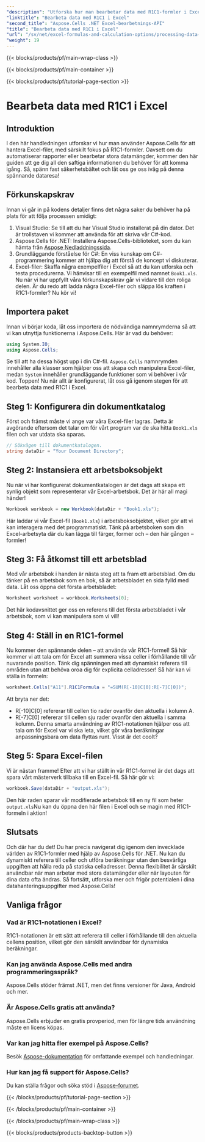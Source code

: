 ```yaml
---
"description": "Utforska hur man bearbetar data med R1C1-formler i Excel med hjälp av Aspose.Cells för .NET. Steg-för-steg-handledning och exempel ingår."
"linktitle": "Bearbeta data med R1C1 i Excel"
"second_title": "Aspose.Cells .NET Excel-bearbetnings-API"
"title": "Bearbeta data med R1C1 i Excel"
"url": "/sv/net/excel-formulas-and-calculation-options/processing-data-using-r1c1/"
"weight": 19
---
```


{{< blocks/products/pf/main-wrap-class >}}

{{< blocks/products/pf/main-container >}}

{{< blocks/products/pf/tutorial-page-section >}}

# Bearbeta data med R1C1 i Excel

## Introduktion 
I den här handledningen utforskar vi hur man använder Aspose.Cells för att hantera Excel-filer, med särskilt fokus på R1C1-formler. Oavsett om du automatiserar rapporter eller bearbetar stora datamängder, kommer den här guiden att ge dig all den saftiga informationen du behöver för att komma igång. Så, spänn fast säkerhetsbältet och låt oss ge oss iväg på denna spännande dataresa!
## Förkunskapskrav
Innan vi går in på kodens detaljer finns det några saker du behöver ha på plats för att följa processen smidigt:
1. Visual Studio: Se till att du har Visual Studio installerat på din dator. Det är trollstaven vi kommer att använda för att skriva vår C#-kod.
2. Aspose.Cells för .NET: Installera Aspose.Cells-biblioteket, som du kan hämta från [Aspose Nedladdningssida](https://releases.aspose.com/cells/net/).
3. Grundläggande förståelse för C#: En viss kunskap om C#-programmering kommer att hjälpa dig att förstå de koncept vi diskuterar.
4. Excel-filer: Skaffa några exempelfiler i Excel så att du kan utforska och testa procedurerna. Vi hänvisar till en exempelfil med namnet `Book1.xls`.
Nu när vi har uppfyllt våra förkunskapskrav går vi vidare till den roliga delen. Är du redo att ladda några Excel-filer och släppa lös kraften i R1C1-formler? Nu kör vi!
## Importera paket
Innan vi börjar koda, låt oss importera de nödvändiga namnrymderna så att vi kan utnyttja funktionerna i Aspose.Cells. Här är vad du behöver:
```csharp
using System.IO;
using Aspose.Cells;
```
Se till att ha dessa högst upp i din C#-fil. `Aspose.Cells` namnrymden innehåller alla klasser som hjälper oss att skapa och manipulera Excel-filer, medan `System` innehåller grundläggande funktioner som vi behöver i vår kod.
Toppen! Nu när allt är konfigurerat, låt oss gå igenom stegen för att bearbeta data med R1C1 i Excel.
## Steg 1: Konfigurera din dokumentkatalog
Först och främst måste vi ange var våra Excel-filer lagras. Detta är avgörande eftersom det talar om för vårt program var de ska hitta `Book1.xls` filen och var utdata ska sparas.
```csharp
// Sökvägen till dokumentkatalogen.
string dataDir = "Your Document Directory";
```
## Steg 2: Instansiera ett arbetsboksobjekt
Nu när vi har konfigurerat dokumentkatalogen är det dags att skapa ett synlig objekt som representerar vår Excel-arbetsbok. Det är här all magi händer!
```csharp
Workbook workbook = new Workbook(dataDir + "Book1.xls");
```
Här laddar vi vår Excel-fil (`Book1.xls`) i arbetsboksobjektet, vilket gör att vi kan interagera med det programmatiskt. Tänk på arbetsboken som din Excel-arbetsyta där du kan lägga till färger, former och – den här gången – formler!
## Steg 3: Få åtkomst till ett arbetsblad
Med vår arbetsbok i handen är nästa steg att ta fram ett arbetsblad. Om du tänker på en arbetsbok som en bok, så är arbetsbladet en sida fylld med data. Låt oss öppna det första arbetsbladet:
```csharp
Worksheet worksheet = workbook.Worksheets[0];
```
Det här kodavsnittet ger oss en referens till det första arbetsbladet i vår arbetsbok, som vi kan manipulera som vi vill!
## Steg 4: Ställ in en R1C1-formel
Nu kommer den spännande delen – att använda vår R1C1-formel! Så här kommer vi att tala om för Excel att summera vissa celler i förhållande till vår nuvarande position. Tänk dig spänningen med att dynamiskt referera till områden utan att behöva oroa dig för explicita celladresser! Så här kan vi ställa in formeln:
```csharp
worksheet.Cells["A11"].R1C1Formula = "=SUM(R[-10]C[0]:R[-7]C[0])";
```
Att bryta ner det: 
- R[-10]C[0] refererar till cellen tio rader ovanför den aktuella i kolumn A.
- R[-7]C[0] refererar till cellen sju rader ovanför den aktuella i samma kolumn.
Denna smarta användning av R1C1-notationen hjälper oss att tala om för Excel var vi ska leta, vilket gör våra beräkningar anpassningsbara om data flyttas runt. Visst är det coolt?
## Steg 5: Spara Excel-filen
Vi är nästan framme! Efter att vi har ställt in vår R1C1-formel är det dags att spara vårt mästerverk tillbaka till en Excel-fil. Så här gör vi:
```csharp
workbook.Save(dataDir + "output.xls");
```
Den här raden sparar vår modifierade arbetsbok till en ny fil som heter `output.xls`Nu kan du öppna den här filen i Excel och se magin med R1C1-formeln i aktion!
## Slutsats
Och där har du det! Du har precis navigerat dig igenom den invecklade världen av R1C1-formler med hjälp av Aspose.Cells för .NET. Nu kan du dynamiskt referera till celler och utföra beräkningar utan den besvärliga uppgiften att hålla reda på statiska celladresser. 
Denna flexibilitet är särskilt användbar när man arbetar med stora datamängder eller när layouten för dina data ofta ändras. Så fortsätt, utforska mer och frigör potentialen i dina datahanteringsuppgifter med Aspose.Cells!
## Vanliga frågor
### Vad är R1C1-notationen i Excel?
R1C1-notationen är ett sätt att referera till celler i förhållande till den aktuella cellens position, vilket gör den särskilt användbar för dynamiska beräkningar.
### Kan jag använda Aspose.Cells med andra programmeringsspråk?
Aspose.Cells stöder främst .NET, men det finns versioner för Java, Android och mer.
### Är Aspose.Cells gratis att använda?
Aspose.Cells erbjuder en gratis provperiod, men för längre tids användning måste en licens köpas.
### Var kan jag hitta fler exempel på Aspose.Cells?
Besök [Aspose-dokumentation](https://reference.aspose.com/cells/net/) för omfattande exempel och handledningar.
### Hur kan jag få support för Aspose.Cells?
Du kan ställa frågor och söka stöd i [Aspose-forumet](https://forum.aspose.com/c/cells/9).

{{< /blocks/products/pf/tutorial-page-section >}}

{{< /blocks/products/pf/main-container >}}

{{< /blocks/products/pf/main-wrap-class >}}

{{< blocks/products/products-backtop-button >}}